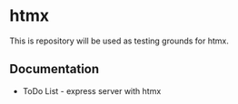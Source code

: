 # htmx

This is repository will be used as testing grounds for htmx. 

## Documentation

- ToDo List - express server with htmx
